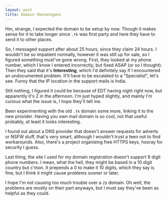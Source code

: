 ```yaml
---
layout: post
title: Domain Shenanigans
---
```


Hm, strange, I expected the domain to be setup by now.
Though it makes sense for it to take longer since `.tk` was first party and here they have to send it to other places.

So, I messaged support after about 25 hours,
since they claim 24 hours.
I wouldn't be so impatient normally,
however it was still up for sale,
so I figured something must've gone wrong.
First, they looked at my phone number,
which I know I entered incorrectly, but fixed ASAP (or so I thought).
Then they said that it's **Interesting**, which I'd definitely say
if I encountered an undocumented problem.
It'll have to be escalated to a "Specialist", let's see.
Funny that the IP location in the support mails is India.

Still nothing,
I figured it could be because of EDT having night right now,
but apparently it's 2 in the afternoon.
I'm just hyped slightly,
and mainly I'm curious what the issue is,
I hope they'll tell me.

Been experimenting with the old `.tk` domain some more,
linking it to the new provider.
Having you own mail domain is so cool,
not that useful probably,
at least it looks interesting.

I found out about a DNS provider that doesn't answer
requests for adverts or NSFW stuff,
that's very smart, although I wouldn't trust a teen not to find workarounds.
Also, there's a project organising free HTTPS keys,
hooray for security I guess.

Last thing, the site I used for my domain registration doesn't support 9 digit phone numbers.
I mean, what the hell, they might be based in a 10 digit country but c'mon.
It prepends a 0 to make it 10 digits, which they say is fine,
but I think it might cause problems sooner or later.

I hope I'm not causing too much trouble over a `2$` domain.
Oh well, the problems are mostly on their part anyways,
but I must say they've been as helpful as they could.
